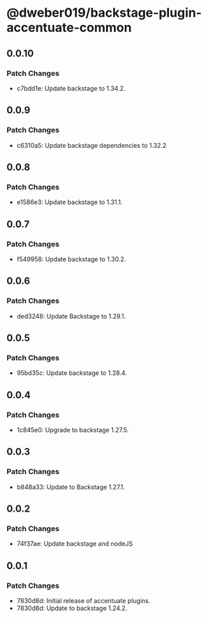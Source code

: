 # @dweber019/backstage-plugin-accentuate-common

## 0.0.10

### Patch Changes

- c7bdd1e: Update backstage to 1.34.2.

## 0.0.9

### Patch Changes

- c6310a5: Update backstage dependencies to 1.32.2

## 0.0.8

### Patch Changes

- e1586e3: Update backstage to 1.31.1.

## 0.0.7

### Patch Changes

- f549958: Update backstage to 1.30.2.

## 0.0.6

### Patch Changes

- ded3248: Update Backstage to 1.29.1.

## 0.0.5

### Patch Changes

- 95bd35c: Update backstage to 1.28.4.

## 0.0.4

### Patch Changes

- 1c845e0: Upgrade to backstage 1.27.5.

## 0.0.3

### Patch Changes

- b848a33: Update to Backstage 1.27.1.

## 0.0.2

### Patch Changes

- 74f37ae: Update backstage and nodeJS

## 0.0.1

### Patch Changes

- 7830d8d: Initial release of accentuate plugins.
- 7830d8d: Update to backstage 1.24.2.
